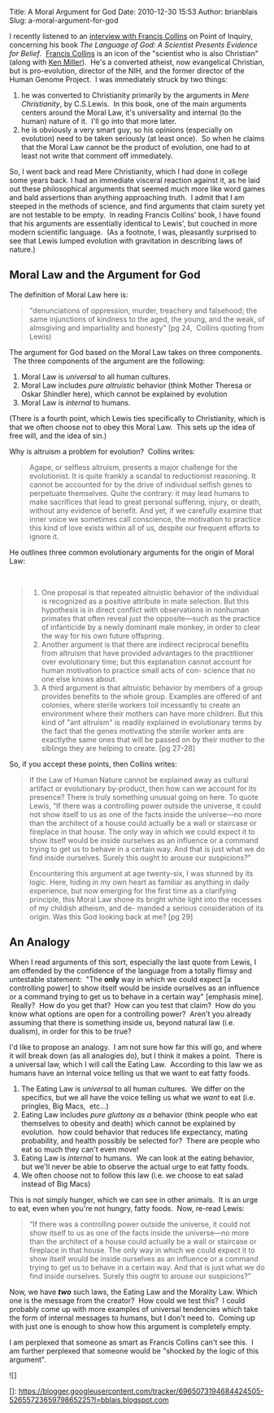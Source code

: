 Title: A Moral Argument for God
Date: 2010-12-30 15:53
Author: brianblais
Slug: a-moral-argument-for-god

I recently listened to an [interview with Francis Collins][] on Point of
Inquiry, concerning his book *The Language of God: A Scientist Presents
Evidence for Belief*.  [Francis Collins][] is an icon of the "scientist
who is also Christian" (along with [Ken Miller][]).  He's a converted
atheist, now evangelical Christian, but is pro-evolution, director of
the NIH, and the former director of the Human Genome Project.  I was
immediately struck by two things:

1.  he was converted to Christianity primarily by the arguments in *Mere
    Christianity*, by C.S.Lewis.  In this book, one of the main
    arguments centers around the Moral Law, it's universality and
    internal (to the human) nature of it.  I'll go into that more later.
2.  he is obviously a very smart guy, so his opinions (especially on
    evolution) need to be taken seriously (at least once).  So when he
    claims that the Moral Law cannot be the product of evolution, one
    had to at least not write that comment off immediately.

So, I went back and read Mere Christianity, which I had done in college
some years back. I had an immediate visceral reaction against it, as he
laid out these philosophical arguments that seemed much more like word
games and bald assertions than anything approaching truth.  I admit that
I am steeped in the methods of science, and find arguments that claim
surety yet are not testable to be empty.  In reading Francis Collins'
book, I have found that his arguments are essentially identical to
Lewis', but couched in more modern scientific language.  (As a footnote,
I was, pleasantly surprised to see that Lewis lumped evolution with
gravitation in describing laws of nature.)

Moral Law and the Argument for God
----------------------------------

The definition of Moral Law here is:

> "denunciations of oppression, murder, treachery and falsehood; the
> same injunctions of kindness to the aged, the young, and the weak, of
> almsgiving and impartiality and honesty" [pg 24,  Collins quoting from
> Lewis)

The argument for God based on the Moral Law takes on three components.
  The three components of the argument are the following:

1.  Moral Law is *universal* to all human cultures.
2.  Moral Law includes *pure altruistic* behavior (think Mother Theresa
    or Oskar Shindler here), which cannot be explained by evolution
3.  Moral Law is *internal* to humans.

(There is a fourth point, which Lewis ties specifically to Christianity,
which is that we often choose not to obey this Moral Law.  This sets up
the idea of free will, and the idea of sin.)

Why is altruism a problem for evolution?  Collins writes:

> Agape, or selfless altruism, presents a major challenge for the
> evolutionist. It is quite frankly a scandal to reductionist reasoning.
> It cannot be accounted for by the drive of individual selfish genes to
> perpetuate themselves. Quite the contrary: it may lead humans to make
> sacrifices that lead to great personal suffering, injury, or death,
> without any evidence of benefit. And yet, if we carefully examine that
> inner voice we sometimes call conscience, the motivation to practice
> this kind of love exists within all of us, despite our frequent
> efforts to ignore it.

He outlines three common evolutionary arguments for the origin of Moral
Law:

 

> 1.  One proposal is that repeated altruistic behavior of the
>     individual is recognized as a positive attribute in mate
>     selection. But this hypothesis is in direct conflict with
>     observations in nonhuman primates that often reveal just the
>     opposite—such as the practice of infanticide by a newly dominant
>     male monkey, in order to clear the way for his own future
>     offspring.
> 2.  Another argument is that there are indirect reciprocal benefits
>     from altruism that have provided advantages to the practitioner
>     over evolutionary time; but this explanation cannot account for
>     human motivation to practice small acts of con- science that no
>     one else knows about.
> 3.  A third argument is that altruistic behavior by members of a group
>     provides benefits to the whole group. Examples are offered of ant
>     colonies, where sterile workers toil incessantly to create an
>     environment where their mothers can have more children. But this
>     kind of "ant altruism" is readily explained in evolutionary terms
>     by the fact that the genes motivating the sterile worker ants are
>     exactlythe same ones that will be passed on by their mother to the
>     siblings they are helping to create. [pg 27-28]

So, if you accept these points, then Collins writes:

> If the Law of Human Nature cannot be explained away as cultural
> artifact or evolutionary by-product, then how can we account for its
> presence? There is truly something unusual going on here. To quote
> Lewis, “If there was a controlling power outside the universe, it
> could not show itself to us as one of the facts inside the universe—no
> more than the architect of a house could actually be a wall or
> staircase or fireplace in that house. The only way in which we could
> expect it to show itself would be inside ourselves as an influence or
> a command trying to get us to behave in a certain way. And that is
> just what we do find inside ourselves. Surely this ought to arouse our
> suspicions?”
>
> Encountering this argument at age twenty-six, I was stunned by its
> logic. Here, hiding in my own heart as familiar as anything in daily
> experience, but now emerging for the first time as a clarifying
> principle, this Moral Law shone its bright white light into the
> recesses of my childish atheism, and de- manded a serious
> consideration of its origin. Was this God looking back at me? [pg 29]

An Analogy
----------

When I read arguments of this sort, especially the last quote from
Lewis, I am offended by the confidence of the language from a totally
flimsy and untestable statement:  "The **only** way in which we could
expect [a controlling power] to show itself would be inside ourselves as
an influence or a command trying to get us to behave in a certain way"
[emphasis mine].  Really?  How do you get that?  How can you test that
claim?  How do you know what options are open for a controlling power?
 Aren't you already assuming that there is something inside us, beyond
natural law (i.e. dualism), in order for this to be true?

I'd like to propose an analogy.  I am not sure how far this will go, and
where it will break down (as all analogies do), but I think it makes a
point.  There is a universal law, which I will call the Eating Law.
 According to this law we as humans have an internal voice telling us
that we want to eat fatty foods.

1.  The Eating Law is *universal* to all human cultures.  We differ on
    the specifics, but we all have the voice telling us what we *want*
    to eat (i.e. pringles, Big Macs,  etc...)
2.  Eating Law includes *pure gluttony as a* behavior (think people who
    eat themselves to obesity and death) which cannot be explained by
    evolution.  how could behavior that reduces life expectancy, mating
    probability, and health possibly be selected for?  There are people
    who eat so much they can't even move!
3.  Eating Law is *internal* to humans.  We can look at the eating
    behavior, but we'll never be able to observe the actual urge to eat
    fatty foods.
4.  We often choose not to follow this law (i.e. we choose to eat salad
    instead of Big Macs)

This is not simply hunger, which we can see in other animals.  It is an
urge to eat, even when you're not hungry, fatty foods.  Now, re-read
Lewis:

> “If there was a controlling power outside the universe, it could not
> show itself to us as one of the facts inside the universe—no more than
> the architect of a house could actually be a wall or staircase or
> fireplace in that house. The only way in which we could expect it to
> show itself would be inside ourselves as an influence or a command
> trying to get us to behave in a certain way. And that is just what we
> do find inside ourselves. Surely this ought to arouse our suspicions?”

Now, we have ***two*** such laws, the Eating Law and the Morality Law.
Which one is the message from the creator?  How could we test this?  I
could probably come up with more examples of universal tendencies which
take the form of internal messages to humans, but I don't need to.
 Coming up with just one is enough to show how this argument is
completely empty.

I am perplexed that someone as smart as Francis Collins can't see this.
 I am further perplexed that someone would be "shocked by the logic of
this argument".

<div class="blogger-post-footer">
![]

</div>

  [interview with Francis Collins]: http://www.pointofinquiry.org/dr_francis_collins_the_language_of_god/
  [Francis Collins]: http://en.wikipedia.org/wiki/Francis_Collins
  [Ken Miller]: http://en.wikipedia.org/wiki/Kenneth_R._Miller
  []: https://blogger.googleusercontent.com/tracker/6965073194684424505-5265572365979865225?l=bblais.blogspot.com
